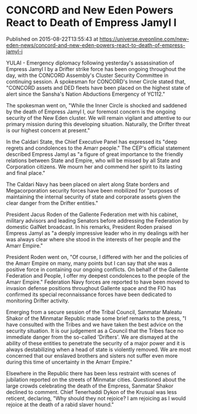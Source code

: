 # CONCORD and New Eden Powers React to Death of Empress Jamyl I
Published on 2015-08-22T13:55:43 at https://universe.eveonline.com/new-eden-news/concord-and-new-eden-powers-react-to-death-of-empress-jamyl-i

YULAI - Emergency diplomacy following yesterday's assassination of Empress Jamyl I by a Drifter strike force has been ongoing throughout the day, with the CONCORD Assembly's Cluster Security Committee in continuing session. A spokesman for CONCORD's Inner Circle stated that, "CONCORD assets and DED fleets have been placed on the highest state of alert since the Sansha's Nation Abductions Emergency of YC112."

The spokesman went on, "While the Inner Circle is shocked and saddened by the death of Empress Jamyl I, our foremost concern is the ongoing security of the New Eden cluster. We will remain vigilant and attentive to our primary mission during this developing situation. Naturally, the Drifter threat is our highest concern at present."

In the Caldari State, the Chief Executive Panel has expressed its "deep regrets and condolences to the Amarr people." The CEP's official statement described Empress Jamyl as "a figure of great importance to the friendly relations between State and Empire, who will be missed by all State and Corporation citizens. We mourn her and commend her spirit to its lasting and final place."

The Caldari Navy has been placed on alert along State borders and Megacorporation security forces have been mobilized for "purposes of maintaining the internal security of state and corporate assets given the clear danger from the Drifter entities."

President Jacus Roden of the Gallente Federation met with his cabinet, military advisors and leading Senators before addressing the Federation by domestic GalNet broadcast. In his remarks, President Roden praised Empress Jamyl as "a deeply impressive leader who in my dealings with her was always clear where she stood in the interests of her people and the Amarr Empire."

President Roden went on, "Of course, I differed with her and the policies of the Amarr Empire on many, many points but I can say that she was a positive force in containing our ongoing conflicts. On behalf of the Gallente Federation and People, I offer my deepest condolences to the people of the Amarr Empire." Federation Navy forces are reported to have been moved to invasion defense positions throughout Gallente space and the FIO has confirmed its special reconnaissance forces have been dedicated to monitoring Drifter activity.

Emerging from a secure session of the Tribal Council, Sanmatar Maleatu Shakor of the Minmatar Republic made some brief remarks to the press, "I have consulted with the Tribes and we have taken the best advice on the security situation. It is our judgement as a Council that the Tribes face no immediate danger from the so-called 'Drifters'. We are dismayed at the ability of these entities to penetrate the security of a major power and it is always destabilizing when a head of state is violently removed. We are most concerned that our enslaved brothers and sisters not suffer even more during this time of uncertainty in the Amarr Empire."

Elsewhere in the Republic there has been less restraint with scenes of jubilation reported on the streets of Minmatar cities. Questioned about the large crowds celebrating the death of the Empress, Sanmatar Shakor declined to comment. Chief Tenerhaddi Dykon of the Krusual was less reticent, declaring, "Why should they not rejoice? I am rejoicing as I would rejoice at the death of a rabid slaver hound."

